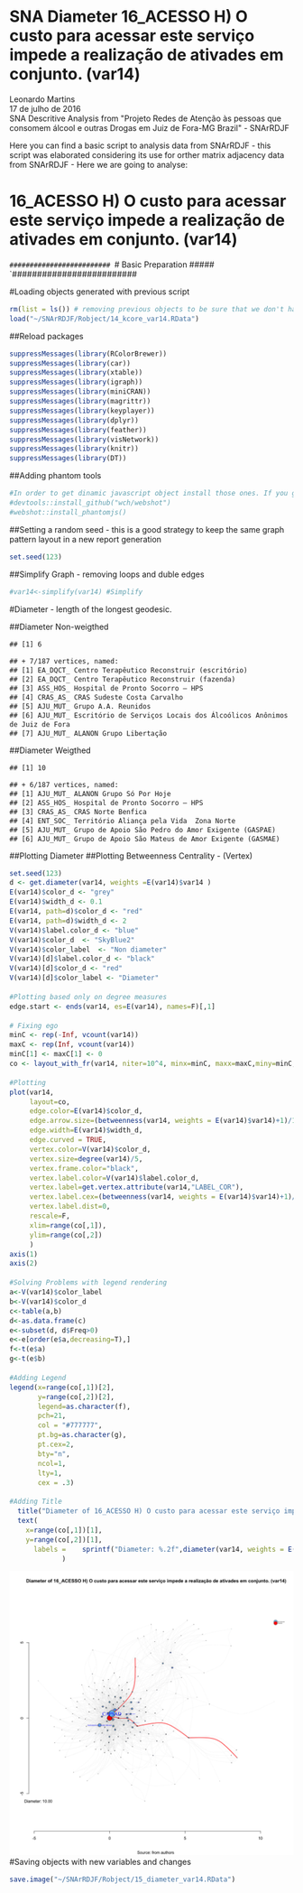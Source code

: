 # SNA Diameter 16_ACESSO H) O custo para acessar este serviço impede a realização de ativades em conjunto. (var14)
Leonardo Martins  
17 de julho de 2016  
SNA Descritive Analysis from "Projeto Redes de Atenção às pessoas que consomem álcool e outras Drogas em Juiz de Fora-MG   Brazil"  - SNArRDJF

Here you can find a basic script to analysis data from SNArRDJF - this script was elaborated considering its use for orther matrix adjacency data from SNArRDJF - Here we are going to analyse:

# 16_ACESSO H) O custo para acessar este serviço impede a realização de ativades em conjunto. (var14)

`#########################
`# Basic Preparation #####
`#########################

#Loading objects generated with previous script 

```r
rm(list = ls()) # removing previous objects to be sure that we don't have objects conflicts name
load("~/SNArRDJF/Robject/14_kcore_var14.RData")
```
##Reload packages

```r
suppressMessages(library(RColorBrewer))
suppressMessages(library(car))
suppressMessages(library(xtable))
suppressMessages(library(igraph))
suppressMessages(library(miniCRAN))
suppressMessages(library(magrittr))
suppressMessages(library(keyplayer))
suppressMessages(library(dplyr))
suppressMessages(library(feather))
suppressMessages(library(visNetwork))
suppressMessages(library(knitr))
suppressMessages(library(DT))
```
##Adding phantom tools

```r
#In order to get dinamic javascript object install those ones. If you get problems installing go to Stackoverflow.com and type your error to discover what to do. In some cases the libraries need to be intalled in outside R libs.
#devtools::install_github("wch/webshot")
#webshot::install_phantomjs()
```
##Setting a random seed - this is a good strategy to keep the same graph pattern layout in a new report generation

```r
set.seed(123)
```

##Simplify Graph - removing loops and duble edges 

```r
#var14<-simplify(var14) #Simplify
```


#Diameter - length of the longest geodesic.

##Diameter Non-weigthed 

```
## [1] 6
```

```
## + 7/187 vertices, named:
## [1] EA_DQCT_ Centro Terapêutico Reconstruir (escritório)                          
## [2] EA_DQCT_ Centro Terapêutico Reconstruir (fazenda)                             
## [3] ASS_HOS_ Hospital de Pronto Socorro – HPS                                     
## [4] CRAS_AS_ CRAS Sudeste Costa Carvalho                                          
## [5] AJU_MUT_ Grupo A.A. Reunidos                                                  
## [6] AJU_MUT_ Escritório de Serviços Locais dos Álcoólicos Anônimos de Juiz de Fora
## [7] AJU_MUT_ ALANON Grupo Libertação
```
##Diameter Weigthed 

```
## [1] 10
```

```
## + 6/187 vertices, named:
## [1] AJU_MUT_ ALANON Grupo Só Por Hoje                           
## [2] ASS_HOS_ Hospital de Pronto Socorro – HPS                   
## [3] CRAS_AS_ CRAS Norte Benfica                                 
## [4] ENT_SOC_ Território Aliança pela Vida  Zona Norte           
## [5] AJU_MUT_ Grupo de Apoio São Pedro do Amor Exigente (GASPAE) 
## [6] AJU_MUT_ Grupo de Apoio São Mateus de Amor Exigente (GASMAE)
```
##Plotting Diameter
##Plotting Betweenness Centrality - (Vertex)

```r
set.seed(123)
d <- get.diameter(var14, weights =E(var14)$var14 )
E(var14)$color_d <- "grey"
E(var14)$width_d <- 0.1
E(var14, path=d)$color_d <- "red"
E(var14, path=d)$width_d <- 2
V(var14)$label.color_d <- "blue"
V(var14)$color_d  <- "SkyBlue2"
V(var14)$color_label  <- "Non diameter"
V(var14)[d]$label.color_d <- "black"
V(var14)[d]$color_d <- "red"
V(var14)[d]$color_label <- "Diameter"

#Plotting based only on degree measures 
edge.start <- ends(var14, es=E(var14), names=F)[,1]

# Fixing ego
minC <- rep(-Inf, vcount(var14))
maxC <- rep(Inf, vcount(var14))
minC[1] <- maxC[1] <- 0
co <- layout_with_fr(var14, niter=10^4, minx=minC, maxx=maxC,miny=minC, maxy=maxC, weights = E(var14)$var14)

#Plotting
plot(var14, 
     layout=co,
     edge.color=E(var14)$color_d,
     edge.arrow.size=(betweenness(var14, weights = E(var14)$var14)+1)/100000,
     edge.width=E(var14)$width_d,
     edge.curved = TRUE,
     vertex.color=V(var14)$color_d,
     vertex.size=degree(var14)/5,
     vertex.frame.color="black",
     vertex.label.color=V(var14)$label.color_d,
     vertex.label=get.vertex.attribute(var14,"LABEL_COR"),
     vertex.label.cex=(betweenness(var14, weights = E(var14)$var14)+1)/10000,
     vertex.label.dist=0,
     rescale=F,
     xlim=range(co[,1]), 
     ylim=range(co[,2])
     )
axis(1)
axis(2)

#Solving Problems with legend rendering 
a<-V(var14)$color_label 
b<-V(var14)$color_d
c<-table(a,b)
d<-as.data.frame(c)
e<-subset(d, d$Freq>0)
e<-e[order(e$a,decreasing=T),] 
f<-t(e$a)
g<-t(e$b)

#Adding Legend
legend(x=range(co[,1])[2], 
       y=range(co[,2])[2],
       legend=as.character(f),
       pch=21,
       col = "#777777", 
       pt.bg=as.character(g),
       pt.cex=2,
       bty="n", 
       ncol=1,
       lty=1,
       cex = .3)

#Adding Title
  title("Diameter of 16_ACESSO H) O custo para acessar este serviço impede a realização de ativades em conjunto. (var14)", sub = "Source: from authors ")
  text( 
    x=range(co[,1])[1],
    y=range(co[,2])[1], 
      labels =    sprintf("Diameter: %.2f",diameter(var14, weights = E(var14)$var14))
             )
```

![](16_ACESSO_H_O_custo_para_acessar_15_diameter_files/figure-html/unnamed-chunk-8-1.png)<!-- -->
#Saving objects with new variables and changes

```r
save.image("~/SNArRDJF/Robject/15_diameter_var14.RData") 
```


